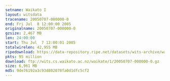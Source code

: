 ```yaml
---
setname: Waikato I
layout: witsdata
tracename: 20050707-000000-0
end: Fri Jul  8 12:00:00 2005
originalname: 20050707-000000-0
gzsize: 2,467 MB
len: 24:00:00
start: Thu Jul  7 12:00:01 2005
totalwirelen: 42,955 MB
ripedownload: https://data-repository.ripe.net/datasets/wits-archive/waikato/1/20050707-000000-0.gz
pkts: 95 million
download: ftp://wits.cs.waikato.ac.nz/waikato/1/20050707-000000-0.gz
size: 6,961 MB
md5: 9de76192a3c93d802078fa0d1dfc5cf2
---
```


